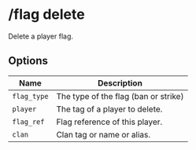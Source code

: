 # /flag delete

Delete a player flag.

## Options

| Name | Description |
|------|-------------|
| `flag_type` | The type of the flag (ban or strike) |
| `player` | The tag of a player to delete. |
| `flag_ref` | Flag reference of this player. |
| `clan` | Clan tag or name or alias. |

